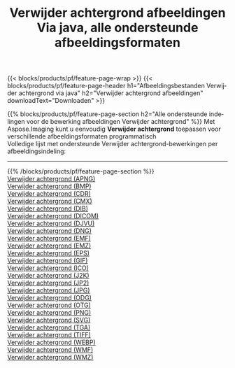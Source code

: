 ﻿---
title: Verwijder achtergrond afbeeldingen Via java, alle ondersteunde afbeeldingsformaten 
weight: 3920
url: /nl/java/remove-background 
lang: nl
langdirlevel: 2
locales: zh-hans,ja,it,ru,de,es,fr,nl,id,lt,pl,pt,vi,tr,ko,zh-hant,ar,hi,th,sv,cs,uk,he
description: Met behulp van Aspose.Imaging kunt u eenvoudig Verwijder achtergrond afbeeldingen maken via java
---

{{< blocks/products/pf/feature-page-wrap >}}
{{< blocks/products/pf/feature-page-header h1="Afbeeldingsbestanden Verwijder achtergrond via java" h2="Verwijder achtergrond afbeeldingen" downloadText="Downloaden" >}}


{{% blocks/products/pf/feature-page-section  h2="Alle ondersteunde indelingen voor de bewerking afbeeldingen Verwijder achtergrond" %}}
Met Aspose.Imaging kunt u eenvoudig **Verwijder achtergrond** toepassen voor verschillende afbeeldingsformaten programmatisch
<br/>
Volledige lijst met ondersteunde Verwijder achtergrond-bewerkingen per afbeeldingsindeling:
<hr/>
{{% /blocks/products/pf/feature-page-section %}}
<div class="container-fluid productfamilypage bg-gray">
    <div class="convertypes bg-gray agp-content section">
        <div class="container">
		<div class="row other-converters">
		    <div class='col-md-2 other-converter remove-lp remove-rp'><a href="/imaging/nl/java/remove-background/apng" >Verwijder achtergrond (APNG)</a></div><div class='col-md-2 other-converter remove-lp remove-rp'><a href="/imaging/nl/java/remove-background/bmp" >Verwijder achtergrond (BMP)</a></div><div class='col-md-2 other-converter remove-lp remove-rp'><a href="/imaging/nl/java/remove-background/cdr" >Verwijder achtergrond (CDR)</a></div><div class='col-md-2 other-converter remove-lp remove-rp'><a href="/imaging/nl/java/remove-background/cmx" >Verwijder achtergrond (CMX)</a></div><div class='col-md-2 other-converter remove-lp remove-rp'><a href="/imaging/nl/java/remove-background/dib" >Verwijder achtergrond (DIB)</a></div><div class='col-md-2 other-converter remove-lp remove-rp'><a href="/imaging/nl/java/remove-background/dicom" >Verwijder achtergrond (DICOM)</a></div><div class='col-md-2 other-converter remove-lp remove-rp'><a href="/imaging/nl/java/remove-background/djvu" >Verwijder achtergrond (DJVU)</a></div><div class='col-md-2 other-converter remove-lp remove-rp'><a href="/imaging/nl/java/remove-background/dng" >Verwijder achtergrond (DNG)</a></div><div class='col-md-2 other-converter remove-lp remove-rp'><a href="/imaging/nl/java/remove-background/emf" >Verwijder achtergrond (EMF)</a></div><div class='col-md-2 other-converter remove-lp remove-rp'><a href="/imaging/nl/java/remove-background/emz" >Verwijder achtergrond (EMZ)</a></div><div class='col-md-2 other-converter remove-lp remove-rp'><a href="/imaging/nl/java/remove-background/eps" >Verwijder achtergrond (EPS)</a></div><div class='col-md-2 other-converter remove-lp remove-rp'><a href="/imaging/nl/java/remove-background/gif" >Verwijder achtergrond (GIF)</a></div><div class='col-md-2 other-converter remove-lp remove-rp'><a href="/imaging/nl/java/remove-background/ico" >Verwijder achtergrond (ICO)</a></div><div class='col-md-2 other-converter remove-lp remove-rp'><a href="/imaging/nl/java/remove-background/j2k" >Verwijder achtergrond (J2K)</a></div><div class='col-md-2 other-converter remove-lp remove-rp'><a href="/imaging/nl/java/remove-background/jp2" >Verwijder achtergrond (JP2)</a></div><div class='col-md-2 other-converter remove-lp remove-rp'><a href="/imaging/nl/java/remove-background/jpg" >Verwijder achtergrond (JPG)</a></div><div class='col-md-2 other-converter remove-lp remove-rp'><a href="/imaging/nl/java/remove-background/odg" >Verwijder achtergrond (ODG)</a></div><div class='col-md-2 other-converter remove-lp remove-rp'><a href="/imaging/nl/java/remove-background/otg" >Verwijder achtergrond (OTG)</a></div><div class='col-md-2 other-converter remove-lp remove-rp'><a href="/imaging/nl/java/remove-background/png" >Verwijder achtergrond (PNG)</a></div><div class='col-md-2 other-converter remove-lp remove-rp'><a href="/imaging/nl/java/remove-background/svg" >Verwijder achtergrond (SVG)</a></div><div class='col-md-2 other-converter remove-lp remove-rp'><a href="/imaging/nl/java/remove-background/tga" >Verwijder achtergrond (TGA)</a></div><div class='col-md-2 other-converter remove-lp remove-rp'><a href="/imaging/nl/java/remove-background/tiff" >Verwijder achtergrond (TIFF)</a></div><div class='col-md-2 other-converter remove-lp remove-rp'><a href="/imaging/nl/java/remove-background/webp" >Verwijder achtergrond (WEBP)</a></div><div class='col-md-2 other-converter remove-lp remove-rp'><a href="/imaging/nl/java/remove-background/wmf" >Verwijder achtergrond (WMF)</a></div><div class='col-md-2 other-converter remove-lp remove-rp'><a href="/imaging/nl/java/remove-background/wmz" >Verwijder achtergrond (WMZ)</a></div>
                </div>
        </div>
    </div>
</div>
<br/>


